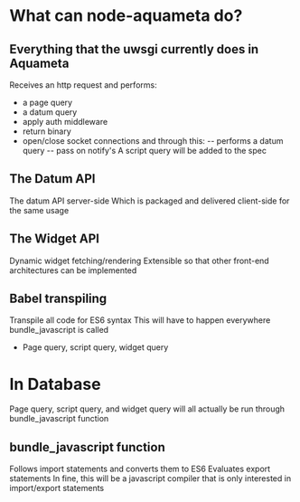 # What can node-aquameta do?

## Everything that the uwsgi currently does in Aquameta
Receives an http request and performs:
- a page query
- a datum query
- apply auth middleware
- return binary
- open/close socket connections and through this:
-- performs a datum query
-- pass on notify's
A script query will be added to the spec

## The Datum API
The datum API server-side
Which is packaged and delivered client-side for the same usage

## The Widget API
Dynamic widget fetching/rendering
Extensible so that other front-end architectures can be implemented

## Babel transpiling
Transpile all code for ES6 syntax
This will have to happen everywhere bundle_javascript is called
- Page query, script query, widget query


# In Database
Page query, script query, and widget query will all actually be run through
bundle_javascript function

## bundle_javascript function
Follows import statements and converts them to ES6
Evaluates export statements
In fine, this will be a javascript compiler that is only interested in
import/export statements

